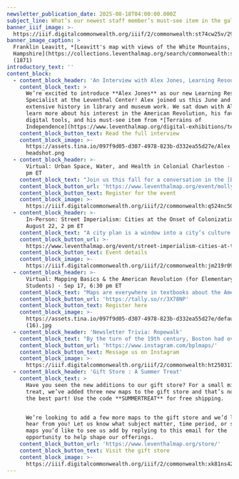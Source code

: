 ```yaml
---
newsletter_publication_date: 2025-08-18T04:00:00.000Z
subject_line: What’s our newest staff member’s must-see item in the gallery?
banner_iiif_image: >-
  https://iiif.digitalcommonwealth.org/iiif/2/commonwealth:st74cw25v/293,1908,10040,3948/1800,/0/default.jpg
banner_image_caption: >
  Franklin Leavitt, *[Leavitt's map with views of the White Mountains, New
  Hampshire](https://collections.leventhalmap.org/search/commonwealth:st74cw24k)*
  (1871)
introductory_text: ''
content_block:
  - content_block_header: 'An Interview with Alex Jones, Learning Resource Specialist'
    content_block_text: >
      We’re excited to introduce **Alex Jones** as our new Learning Resource
      Specialist at the Leventhal Center! Alex joined us this June and has an
      extensive history in library and museum work. We sat down with Alex to
      learn more about his interest in the American Revolution, his favorite
      digital tools, and his must-see item from *[Terrains of
      Independence](https://www.leventhalmap.org/digital-exhibitions/terrains-of-independence/)*.
    content_block_button_text: Read the full interview
    content_block_image: >-
      https://assets.tina.io/097f9d05-d307-4978-823b-d332ea55d27e/Alex
      headshot.png
  - content_block_header: >-
      Virtual: Urban Space, Water, and Health in Colonial Charleston · Sep 16, 6
      pm ET 
    content_block_text: "Join us this fall for a conversation in the [Brown Seminar on the Historical Geography of the American Revolutionary Era](https://www.leventhalmap.org/tags/richard-h.-brown-seminar/) with historian **Molly Nebiolo**. Professor Nebiolo\_will explore the colonial geography of Charleston with a focus on tidal creeks and other waterbodies—both those marked on maps of this period as well as those hidden in the cartographic record. These maps open up a new perspective on the history of health and environment in the eighteenth century colonial American city. \n\n*This program is part of the [American Revolutionary Geographies Online (ARGO)](https://www.argomaps.org/) project.*\n"
    content_block_button_url: 'https://www.leventhalmap.org/event/molly-nebiolo-lecture/'
    content_block_button_text: Register for the event
    content_block_image: >-
      https://iiif.digitalcommonwealth.org/iiif/2/commonwealth:q524nc50k/2360,1623,2629,4023/full/0/default.jpg
  - content_block_header: >-
      In-Person: Street Imperialism: Cities at the Onset of Colonization ·
      August 22, 2 pm ET
    content_block_text: "A city plan is a window into a city’s culture and ways of life. Unfortunately, most historic urban maps that have made their way into modern collections were created by European and American cartographers and primarily depict cities designed or strongly influenced by the European practices. This leaves many peoples, cities, and cultures cartographically underrepresented.\n\nThis\_*From the Vault*\_map collections showing will spotlight highlights in our collections that depict global, pre-industrial cities that were founded by non-European cultures. Selections are curated by our\_Visitor Services & Exhibition Assistant,\_**Artem Sereda**.\n"
    content_block_button_url: >-
      https://www.leventhalmap.org/event/street-imperialism-cities-at-the-onset-of-colonization-from-the-vault-collections-showing/
    content_block_button_text: Event details
    content_block_image: >-
      https://iiif.digitalcommonwealth.org/iiif/2/commonwealth:jm219r09q/237,481,2637,3634/,1200/0/default.jpg
  - content_block_header: >-
      Virtual: Mapping Basics & the American Revolution (for Elementary
      Students) · Sep 17, 6:30 pm ET 
    content_block_text: "Maps are everywhere in textbooks about the American Revolution—troops on the move, shifting borders, colonies becoming states. But how can we help students really\_*read*\_these maps instead of skipping over them?\n\nIn this session, we’ll break down foundational map-reading skills and explore strategies to get students beyond “this is here, that is there.” We’ll also introduce the [American Revolutionary Geography Online (ARGO)](https://www.argomaps.org/) project and items from the Leventhal Center map collection to support your curriculum development. You’ll leave with classroom-ready ideas that center student inquiry and recognize whose stories maps include—and exclude.\n"
    content_block_button_url: 'https://tally.so/r/3X78NP'
    content_block_button_text: Register here
    content_block_image: >-
      https://assets.tina.io/097f9d05-d307-4978-823b-d332ea55d27e/default
      (16).jpg
  - content_block_header: 'Newsletter Trivia: Ropewalk'
    content_block_text: "By the turn of the 19th century, Boston had over a dozen “ropewalks”, which were long buildings where rope was produced. Today, only one remains in Boston, which is the only surviving stone ropewalk in the United States. Where is this ropewalk?\n\n* Charlestown\n* Long Wharf\n* North End\n* East Boston\n\nThe answer to last newsletter’s question about which American city actively encourages public swimming in its adjacent river is **Memphis and the Mississippi River**.\n\nCorrect answers will be included in a random draw—the winner will receive the next three\_[Map of the Month club](https://www.leventhalmap.org/donate/map-of-the-month/)\_postcards for free.\_***Congratulations to our last winner, Joseph!*** In order to enter, make sure you follow us on [Bluesky](https://bsky.app/profile/bplmaps.bsky.social),\_[Instagram](https://www.instagram.com/bplmaps/)\_ or\_[Facebook](https://www.facebook.com/bplmaps)\_and direct message or email us the answer to the following question. We’ll accept answers until **August 25 at 9 am ET**.\n"
    content_block_button_url: 'https://www.instagram.com/bplmaps/'
    content_block_button_text: Message us on Instagram
    content_block_image: >-
      https://iiif.digitalcommonwealth.org/iiif/2/commonwealth:ht250317v/540,50,2971,4878/,1800/0/default.jpg
  - content_block_header: 'Gift Store : A Summer Treat'
    content_block_text: >
      Have you seen the new additions to our gift store? For a small mid-year
      treat, we’ve added three new maps to the gift store and that’s not even
      the best part! Use the code **SUMMERTREAT** for free shipping.


      We’re looking to add a few more maps to the gift store and we’d love to
      hear from you! Let us know what subject matter, time period, or specific
      maps you’d like to see us add by replying to this email for the
      opportunity to help shape our offerings.
    content_block_button_url: 'https://www.leventhalmap.org/store/'
    content_block_button_text: Visit the gift store
    content_block_image: >-
      https://iiif.digitalcommonwealth.org/iiif/2/commonwealth:xk81ns42m/283,300,5199,6223/1200,/0/default.jpg
---
```


